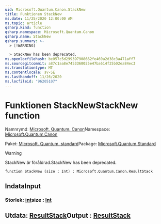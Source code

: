 ```yaml
---
uid: Microsoft.Quantum.Canon.StackNew
title: Funktionen StackNew
ms.date: 11/25/2020 12:00:00 AM
ms.topic: article
qsharp.kind: function
qsharp.namespace: Microsoft.Quantum.Canon
qsharp.name: StackNew
qsharp.summary: >-
  > [!WARNING]

  > StackNew has been deprecated.
ms.openlocfilehash: be057c5d299397908662fe460a2d38c3a471aff7
ms.sourcegitcommit: a87c1aa8e7453360025e47ba614f25b02ea84ec3
ms.translationtype: MT
ms.contentlocale: sv-SE
ms.lasthandoff: 11/26/2020
ms.locfileid: "96205107"
---
```

# <a name="stacknew-function"></a><span data-ttu-id="16b76-102">Funktionen StackNew</span><span class="sxs-lookup"><span data-stu-id="16b76-102">StackNew function</span></span>

<span data-ttu-id="16b76-103">Namnrymd: [Microsoft. Quantum. Canon](xref:Microsoft.Quantum.Canon)</span><span class="sxs-lookup"><span data-stu-id="16b76-103">Namespace: [Microsoft.Quantum.Canon](xref:Microsoft.Quantum.Canon)</span></span>

<span data-ttu-id="16b76-104">Paket: [Microsoft. Quantum. standard](https://nuget.org/packages/Microsoft.Quantum.Standard)</span><span class="sxs-lookup"><span data-stu-id="16b76-104">Package: [Microsoft.Quantum.Standard](https://nuget.org/packages/Microsoft.Quantum.Standard)</span></span>


> [!WARNING]
> <span data-ttu-id="16b76-105">StackNew är föråldrad.</span><span class="sxs-lookup"><span data-stu-id="16b76-105">StackNew has been deprecated.</span></span>



```qsharp
function StackNew (size : Int) : Microsoft.Quantum.Canon.ResultStack
```


## <a name="input"></a><span data-ttu-id="16b76-106">Indata</span><span class="sxs-lookup"><span data-stu-id="16b76-106">Input</span></span>

### <a name="size--int"></a><span data-ttu-id="16b76-107">Storlek: [int](xref:microsoft.quantum.lang-ref.int)</span><span class="sxs-lookup"><span data-stu-id="16b76-107">size : [Int](xref:microsoft.quantum.lang-ref.int)</span></span>





## <a name="output--resultstack"></a><span data-ttu-id="16b76-108">Utdata: [ResultStack](xref:Microsoft.Quantum.Canon.ResultStack)</span><span class="sxs-lookup"><span data-stu-id="16b76-108">Output : [ResultStack](xref:Microsoft.Quantum.Canon.ResultStack)</span></span>

